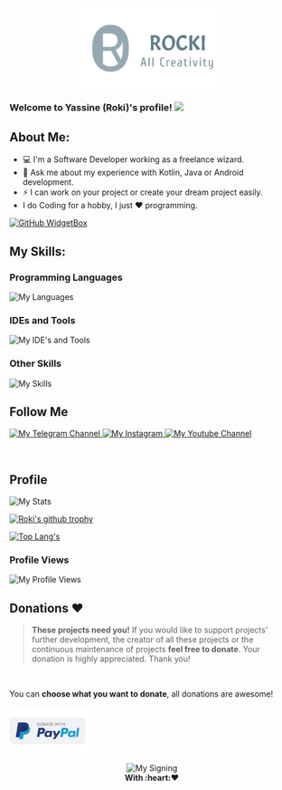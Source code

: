 <p align="center">
  <img src="https://raw.githubusercontent.com/roki8h/roki8h/main/1719610899725.png" style="width: 50%;" alt="My Logo"/>
</p>

### Welcome to Yassine (Roki)'s profile! <img src="https://media.giphy.com/media/hvRJCLFzcasrR4ia7z/giphy.gif" width="28">

## About Me:
- 💻 I'm a Software Developer working as a freelance wizard.
- 💬 Ask me about my experience with Kotlin, Java or Android development.
- ⚡ I can work on your project or create your dream project easily.
- I do Coding for a hobby, I just ❤ programming.<br/>

[![GitHub WidgetBox](https://github-widgetbox.vercel.app/api/profile?username=roki8h&data=followers,repositories,stars,commits&theme=nautilus)](https://github.com/roki8h)

## My Skills:
### Programming Languages
<p>
  <img src="https://skillicons.dev/icons?i=java,kotlin,python,mysql,sqlite,php&perline=12"  alt="My Languages"/>
</p>

### IDEs and Tools
<p>
  <img src="https://skillicons.dev/icons?i=androidstudio,vscode,idea,gradle,github,ai,replit,stackoverflow&perline=12"  alt="My IDE's and Tools"/>
</p>

### Other Skills
<p>
<img src="https://skillicons.dev/icons?i=git,materialui,firebase,scraping,bots,regex,html&perline=12"  alt="My Skills"/>
</p>

## Follow Me
<p>
  <a href="https://t.me/dev4h" target="_blank">
    <img src="https://img.shields.io/badge/Telegram-2CA5E0?style=for-the-badge&logo=telegram&logoColor=white"  alt="My Telegram Channel"/>
  </a>
  <a href="https://instagram.com/yassine.__.anime" target="_blank">
    <img src="https://img.shields.io/badge/Instagram-E4405F?style=for-the-badge&logo=instagram&logoColor=white" alt="My Instagram"/>
  </a>
  <a href="https://youtube.com/@blackcima" target="_blank">
    <img src="https://img.shields.io/badge/YouTube-FF0000?style=for-the-badge&logo=youtube&logoColor=white" alt="My Youtube Channel"/>
  </a>
</p>
<br/>

## Profile
<img src="https://myreadme.vercel.app/api/embed/roki8h?panels=userstatistics,toprepositories,toplanguages,commitgraph" alt="My Stats" />

[![Roki's github trophy](https://github-profile-trophy.vercel.app/?username=roki8h&row=2)](https://github.com/ryo-ma/github-profile-trophy)

[![Top Lang's](https://github-readme-stats.vercel.app/api/top-langs/?username=roki8h&layout=compact)](https://github.com/anuraghazra/github-readme-stats)

### Profile Views
  <img src="https://profile-counter.glitch.me/roki8h/count.svg"  alt="My Profile Views"/>
<br/>

## Donations :heart:
> **These projects need you!** If you would like to support projects' further development, the creator of all these projects or the continuous maintenance of projects **feel free to donate**. Your donation is highly appreciated. Thank you!
<br/>

You can **choose what you want to donate**, all donations are awesome!</br>
<br/>
[<img src="https://raw.githubusercontent.com/roki8h/roki8h/main/PayPal.svg"
      alt='Donate with PayPal'
      height="80"/>](https://www.paypal.me/almekhlafi2020)
<br/>

<p align="center">
  <img src="https://raw.githubusercontent.com/roki8h/roki8h/main/20221103_150053.png" style="width: 28%;" alt="My Signing"/>
  <br><b>With :heart:❤️</b>
</p>
